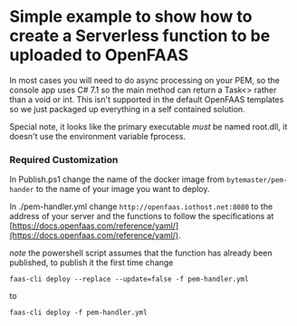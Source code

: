 # Simple example to show how to create a Serverless function to be uploaded to OpenFAAS

In most cases you will need to do async processing on your PEM, so the console app uses C# 7.1 so the main method can return a Task<> rather
than a void or int.  This isn't supported in the default OpenFAAS templates so we just packaged up everything in a self contained solution.

Special note, it looks like the primary executable *must* be named root.dll, it doesn't use the environment variable fprocess.

### Required Customization

In Publish.ps1 change the name of the docker image from `bytemaster/pem-hander` to the name of your image you want to deploy.

In ./pem-handler.yml change `http://openfaas.iothost.net:8080` to the address of your server and the functions to follow the specifications at [https://docs.openfaas.com/reference/yaml/](https://docs.openfaas.com/reference/yaml/).


_note_ the powershell script assumes that the function has already been published, to publish it the first time change 

```
faas-cli deploy --replace --update=false -f pem-handler.yml
```

to 

```
faas-cli deploy -f pem-handler.yml
```
